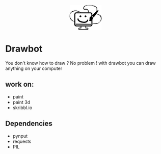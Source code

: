 <p align="center">
<img src="assets/logo.png" alt="drawing" width="100"/>
</p>

# Drawbot
You don't know how to draw ? No problem ! with drawbot you can draw anything on your computer

## work on:
- paint
- paint 3d
- skribbl.io

## Dependencies
- pynput
- requests
- PIL
